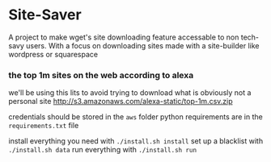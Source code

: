# Site-Saver
A project to make wget's site downloading feature accessable to non tech-savy users. With a focus on downloading sites made with a site-builder like wordpress or squarespace

### the top 1m sites on the web according to alexa
we'll be using this lits to avoid trying to download what is obviously not a personal site
http://s3.amazonaws.com/alexa-static/top-1m.csv.zip

credentials should be stored in the `aws` folder
python requirements are in the `requirements.txt` file

install everything you need with `./install.sh install`
set up a blacklist with `./install.sh data`
run everything with `./install.sh run`